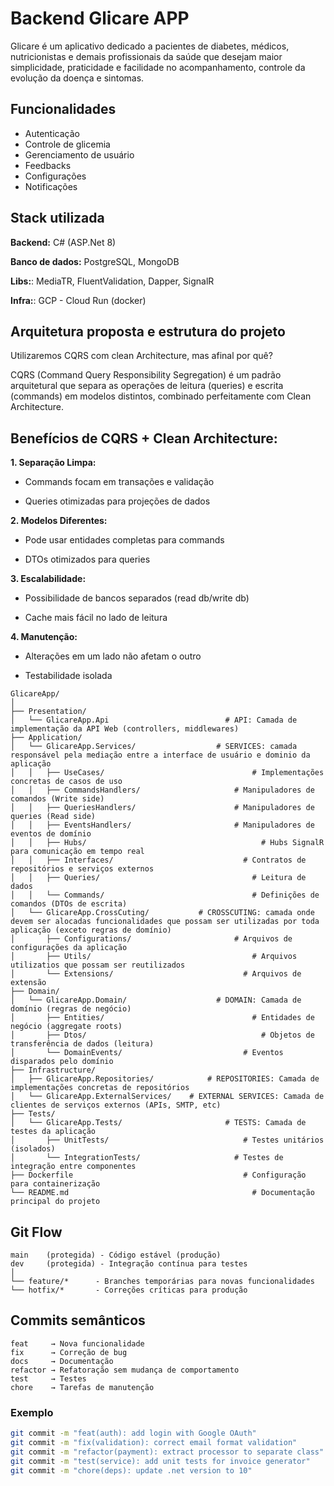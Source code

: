 # Backend Glicare APP

Glicare é um aplicativo dedicado a pacientes de diabetes, médicos, nutricionistas e demais profissionais da saúde que desejam maior simplicidade, praticidade e facilidade no acompanhamento, controle da evolução da doença e sintomas.

## Funcionalidades

- Autenticação
- Controle de glicemia
- Gerenciamento de usuário
- Feedbacks
- Configurações
- Notificações


## Stack utilizada

**Backend:** C# (ASP.Net 8)

**Banco de dados:** PostgreSQL, MongoDB

**Libs:**: MediaTR, FluentValidation, Dapper, SignalR

**Infra:**: GCP - Cloud Run (docker)

## Arquitetura proposta e estrutura do projeto

Utilizaremos CQRS com clean Architecture, mas afinal por quê?

CQRS (Command Query Responsibility Segregation) é um padrão arquitetural que separa as operações de leitura (queries) e escrita (commands) em modelos distintos, combinado perfeitamente com Clean Architecture.

## Benefícios de CQRS + Clean Architecture:

**1. Separação Limpa:**

- Commands focam em transações e validação

- Queries otimizadas para projeções de dados

**2. Modelos Diferentes:**

- Pode usar entidades completas para commands

- DTOs otimizados para queries

**3. Escalabilidade:**

- Possibilidade de bancos separados (read db/write db)

- Cache mais fácil no lado de leitura

**4. Manutenção:**

- Alterações em um lado não afetam o outro

- Testabilidade isolada


```plaintext
GlicareApp/
│
├── Presentation/                   
│   └── GlicareApp.Api					        # API: Camada de implementação da API Web (controllers, middlewares)
├── Application/						
│   └── GlicareApp.Services/			      # SERVICES: camada responsável pela mediação entre a interface de usuário e dominio da aplicação
│	│	├── UseCases/					              # Implementações concretas de casos de uso
│	│	├── CommandsHandlers/			          # Manipuladores de comandos (Write side)
│	│	├── QueriesHandlers/			          # Manipuladores de queries (Read side)
│	│	├── EventsHandlers/				          # Manipuladores de eventos de domínio
│	│	├── Hubs/						                # Hubs SignalR para comunicação em tempo real 
│	│	├── Interfaces/					            # Contratos de repositórios e serviços externos
│	│	├── Queries/					              # Leitura de dados
│	│	└── Commands/					              # Definições de comandos (DTOs de escrita)
│   └── GlicareApp.CrossCuting/		      # CROSSCUTING: camada onde devem ser alocadas funcionalidades que possam ser utilizadas por toda aplicação (exceto regras de domínio)
│		├── Configurations/				          # Arquivos de configurações da aplicação
│		├── Utils/						              # Arquivos utilizatios que possam ser reutilizados
│		└── Extensions/					            # Arquivos de extensão
├── Domain/								
│   └── GlicareApp.Domain/				      # DOMAIN: Camada de domínio (regras de negócio)
│		├── Entities/					              # Entidades de negócio (aggregate roots)
│		├── Dtos/						                # Objetos de transferência de dados (leitura)
│		└── DomainEvents/				            # Eventos disparados pelo domínio
├── Infrastructure/						
│   ├── GlicareApp.Repositories/		    # REPOSITORIES: Camada de implementações concretas de repositórios
│   └── GlicareApp.ExternalServices/    # EXTERNAL SERVICES: Camada de clientes de serviços externos (APIs, SMTP, etc)
├── Tests/								
│   └── GlicareApp.Tests/				        # TESTS: Camada de testes da aplicação
│		├── UnitTests/					            # Testes unitários (isolados)
│		└── IntegrationTests/			          # Testes de integração entre componentes
├── Dockerfile							            # Configuração para containerização
└── README.md							              # Documentação principal do projeto
```

## Git Flow

```plaintext
main    (protegida) - Código estável (produção)
dev     (protegida) - Integração contínua para testes
│
└── feature/*      - Branches temporárias para novas funcionalidades
└── hotfix/*       - Correções críticas para produção
```


## Commits semânticos
```plaintext
feat     → Nova funcionalidade
fix      → Correção de bug
docs     → Documentação
refactor → Refatoração sem mudança de comportamento
test     → Testes
chore    → Tarefas de manutenção
```

### Exemplo
```bash
git commit -m "feat(auth): add login with Google OAuth"
git commit -m "fix(validation): correct email format validation"
git commit -m "refactor(payment): extract processor to separate class"
git commit -m "test(service): add unit tests for invoice generator"
git commit -m "chore(deps): update .net version to 10"
```


